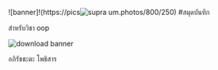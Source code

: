 ![banner]!(https://pics![supra](https://github.com/apirachata/apirachata.github.io/assets/159878448/6e9f3291-737e-4bf5-befc-899ce42acef9)
um.photos/800/250)
#สมุดบันทึก

สำหรับวิชา oop

![download banner](./banner.jpg)

อภิรัชชะตะ โพธิสาร
